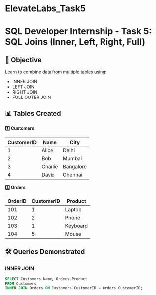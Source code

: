 # ElevateLabs_Task5
# SQL Developer Internship - Task 5: SQL Joins (Inner, Left, Right, Full)

## 📌 Objective
Learn to combine data from multiple tables using:
- INNER JOIN
- LEFT JOIN
- RIGHT JOIN
- FULL OUTER JOIN

## 📊 Tables Created

**1️⃣ Customers**

| CustomerID | Name    | City       |
|------------|---------|------------|
| 1          | Alice   | Delhi      |
| 2          | Bob     | Mumbai     |
| 3          | Charlie | Bangalore  |
| 4          | David   | Chennai    |

**2️⃣ Orders**

| OrderID | CustomerID | Product      |
|---------|------------|--------------|
| 101     | 1          | Laptop       |
| 102     | 2          | Phone        |
| 103     | 1          | Keyboard     |
| 104     | 5          | Mouse        |

## 🛠️ Queries Demonstrated

### INNER JOIN
```sql
SELECT Customers.Name, Orders.Product
FROM Customers
INNER JOIN Orders ON Customers.CustomerID = Orders.CustomerID;

